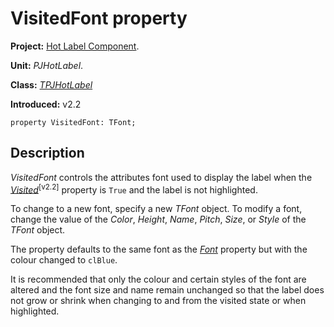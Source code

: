 # VisitedFont property #

**Project:** [Hot Label Component](HotLabelComponent.md).

**Unit:** _PJHotLabel_.

**Class:** _[TPJHotLabel](TPJHotLabel.md)_

**Introduced:** v2.2

```
property VisitedFont: TFont;
```

## Description ##

_VisitedFont_ controls the attributes font used to display the label when the _[Visited](TPJHotLabelVisited.md)_<sup>[v2.2]</sup> property is `True` and the label is not highlighted.

To change to a new font, specify a new _TFont_ object. To modify a font, change the value of the _Color_, _Height_, _Name_, _Pitch_, _Size_, or _Style_ of the _TFont_ object.

The property defaults to the same font as the _[Font](TPJHotLabelFont.md)_ property but with the colour changed to `clBlue`.

It is recommended that only the colour and certain styles of the font are altered and the font size and name remain unchanged so that the label does not grow or shrink when changing to and from the visited state or when highlighted.